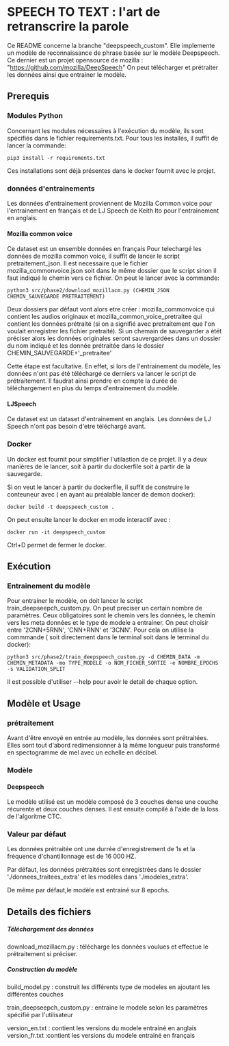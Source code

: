# SPEECH TO TEXT : l'art de retranscrire la parole

Ce README concerne la branche "deepspeech_custom". Elle implemente un modèle de reconnaissance de phrase basée sur le modèle Deepspeech. Ce dernier est un projet opensource de mozilla : "https://github.com/mozilla/DeepSpeech"
On peut télécharger et prétraiter les données ainsi que entrainer le modèle.

## Prerequis


### Modules Python
Concernant les modules nécessaires à l'exécution du modèle, ils sont spécifiés dans le fichier requirements.txt.
Pour tous les installés, il suffit de lancer la commande:
```
pip3 install -r requirements.txt
```
Ces installations sont déjà présentes dans le docker fournit avec le projet.


### données d'entrainements

Les données d'entrainement proviennent de Mozilla Common voice pour l'entrainement en français et de LJ Speech de Keith Ito pour l'entrainement en anglais.

#### Mozilla common voice

Ce dataset est un ensemble données en français
Pour telechargé les données de mozilla common voice, il suffit de lancer le script pretraitement_json. Il est necessaire que le fichier mozilla_commonvoice.json soit dans le même dossier que le script sinon il faut indiqué le chemin vers ce fichier.
On peut le lancer avec la commande:
```
python3 src/phase2/download_mozillacm.py (CHEMIN_JSON CHEMIN_SAUVEGARDE PRETRAITEMENT)
```
Deux dossiers par défaut vont alors etre créer : mozilla_commonvoice qui contient les audios originaux et mozilla_common_voice_pretraitee qui contient les données prétraité (si on a signifié avec pretraitement que l'on voulait enregistrer les fichier pretraité). Si un chemain de sauvegarder a étét préciser alors les données originales seront sauvergardées dans un dossier du nom indiqué et les donnée prétraitée dans le dossier CHEMIN_SAUVEGARDE+'_pretraitee'

Cette étape est facultative. En effet, si lors de l'entrainement du modèle, les données n'ont pas été téléchargé ce derniers va lancer le script de prétraitement. Il faudrat ainsi prendre en compte la durée de téléchargement en plus du temps d'entrainement du modèle.

#### LJSpeech
Ce dataset est un dataset d'entrainement en anglais.
Les données de LJ Speech n'ont pas besoin d'etre téléchargé avant.


### Docker 

Un docker est fournit pour simplifier l'utilastion de ce projet.
Il y a deux manières de le lancer, soit à partir du dockerfile soit à partir de la sauvegarde.

Si on veut le lancer à partir du dockerfile, il suffit de construire le conteuneur avec ( en ayant au préalable lancer de demon docker):
```
docker build -t deepspeech_custom .
```
On peut ensuite lancer le docker en mode interactif avec :
```
docker run -it deepspeech_custom
```
Ctrl+D permet de fermer le docker.

## Exécution

### Entrainement du modèle

Pour entrainer le modèle, on doit lancer le script train_deepseepch_custom.py.  On peut preciser un certain nombre de paramètres. Ceux obligatoires sont le chemin vers les données, le chemin vers les meta données et le type de modele a entrainer. On peut choisir entre '2CNN+5RNN', 'CNN+RNN' et '3CNN'.   Pour cela on utilise la commmande ( soit directement dans le terminal soit dans le terminal du docker):
```
python3 src/phase2/train_deepspeech_custom.py -d CHEMIN_DATA -m CHEMIN_METADATA -mo TYPE_MODELE -o NOM_FICHER_SORTIE -e NOMBRE_EPOCHS -s VALIDATION_SPLIT 
```

Il est possible d'utiliser --help pour avoir le detail de chaque option.


## Modèle et Usage

### prétraitement

Avant d'être envoyé en entrée au modèle, les données sont prétraitées. Elles sont tout d'abord redimensionner à la même longueur puis transformé en spectogramme de mel avec un echelle en décibel.

### Modèle

#### Deepspeech 
Le modèle utilisé est un modèle composé de 3 couches dense une couche récurente et deux couches denses. Il est ensuite compilé à l'aide de la loss de l'algoritme CTC.

### Valeur par défaut

Les données prétraitée ont une durrée d'enregistrement de 1s et la fréquence d'chantillonnage est de 16 000 HZ.

Par défaut, les données prétraitées sont enregistrées dans le dossier './donnees_traitees_extra' et les modèles dans './modeles_extra'.

De même par défaut,le modèle est entrainé sur 8 epochs.



## Details des fichiers

##### Téléchargement des données
download_mozillacm.py : télécharge les données voulues et effectue le prétraitement si préciser.

##### Construction du modèle
build_model.py : construit les différents type de modeles  en ajoutant les différentes couches

train_deepseepch_custom.py : entraine le modele selon les paramètres spécifié par l'utilisateur

version_en.txt : contient les versions du modele entrainé en anglais
version_fr.txt :contient les versions du modele entrainé en français



